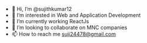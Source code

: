 - 👋 Hi, I’m @sujithkumar12
- 👀 I’m interested in Web and Application Development
- 🌱 I’m currently working ReactJs
- 💞️ I’m looking to collaborate on MNC companies
- 📫 How to reach me suji24478@gmail.com

<!---
sujithkumar12/sujithkumar12 is a ✨ special ✨ repository because its `README.md` (this file) appears on your GitHub profile.
You can click the Preview link to take a look at your changes.
--->
